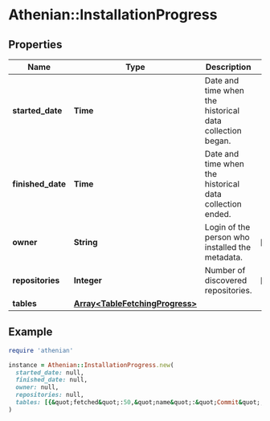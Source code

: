 # Athenian::InstallationProgress

## Properties

| Name | Type | Description | Notes |
| ---- | ---- | ----------- | ----- |
| **started_date** | **Time** | Date and time when the historical data collection began. |  |
| **finished_date** | **Time** | Date and time when the historical data collection ended. |  |
| **owner** | **String** | Login of the person who installed the metadata. | [optional] |
| **repositories** | **Integer** | Number of discovered repositories. | [optional] |
| **tables** | [**Array&lt;TableFetchingProgress&gt;**](TableFetchingProgress.md) |  |  |

## Example

```ruby
require 'athenian'

instance = Athenian::InstallationProgress.new(
  started_date: null,
  finished_date: null,
  owner: null,
  repositories: null,
  tables: [{&quot;fetched&quot;:50,&quot;name&quot;:&quot;Commit&quot;,&quot;total&quot;:100},{&quot;fetched&quot;:0,&quot;total&quot;:200,&quot;name&quot;:&quot;PullRequest&quot;}]
)
```

